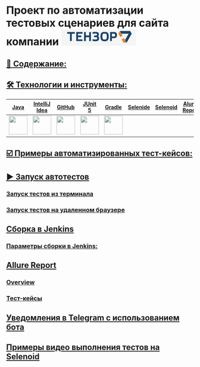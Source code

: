 # Проект по автоматизации тестовых сценариев для сайта компании <a href="https://tensor.ru"> <img src="images/logo_tensor.png" width="200" >

## 📔 Содержание:

## 🛠 Технологии и инструменты: 

| Java | IntelliJ <br> Idea | GitHub | JUnit <br> 5 | Gradle | Selenide | Selenoid | Alurre <br> Report | Jenkins | Telegram |  
|------|--------------------|--------|--------------|--------|----------|----------|--------------------|---------|----------|
| <img src="https://cdn.jsdelivr.net/gh/devicons/devicon@latest/icons/java/java-original-wordmark.svg" width="50" height="50" /> | <img src="https://cdn.jsdelivr.net/gh/devicons/devicon@latest/icons/intellij/intellij-original.svg" width="50" height="50" /> | <img src="https://cdn.jsdelivr.net/gh/devicons/devicon@latest/icons/github/github-original.svg" width="50" height="50" /> | <img src="https://cdn.jsdelivr.net/gh/devicons/devicon@latest/icons/junit/junit-original.svg" width="50" height="50" /> | <img src="https://cdn.jsdelivr.net/gh/devicons/devicon@latest/icons/gradle/gradle-original.svg" width="50" height="50" /> |
          
          
                   
          
          
      
          

## ☑️ Примеры автоматизированных тест-кейсов:

## ▶️ Запуск автотестов

### Запуск тестов из терминала
### Запуск тестов на удаленном браузере

## Сборка в Jenkins

### Параметры сборки в Jenkins:

## Allure Report

### Overview

### Тест-кейсы

## Уведомления в Telegram с использованием бота

## Примеры видео выполнения тестов на Selenoid


